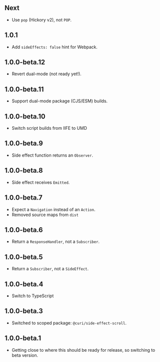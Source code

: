 ## Next

* Use `pop` (Hickory v2), not `POP`.

## 1.0.1

* Add `sideEffects: false` hint for Webpack.

## 1.0.0-beta.12

* Revert dual-mode (not ready yet!).

## 1.0.0-beta.11

- Support dual-mode package (CJS/ESM) builds.

## 1.0.0-beta.10

- Switch script builds from IIFE to UMD

## 1.0.0-beta.9

- Side effect function returns an `Observer`.

## 1.0.0-beta.8

- Side effect receives `Emitted`.

## 1.0.0-beta.7

- Expect a `Navigation` instead of an `Action`.
- Removed source maps from `dist`

## 1.0.0-beta.6

- Return a `ResponseHandler`, not a `Subscriber`.

## 1.0.0-beta.5

- Return a `Subscriber`, not a `SideEffect`.

## 1.0.0-beta.4

- Switch to TypeScript

## 1.0.0-beta.3

- Switched to scoped package: `@curi/side-effect-scroll`.

## 1.0.0-beta.1

- Getting close to where this should be ready for release, so switching to beta version.
